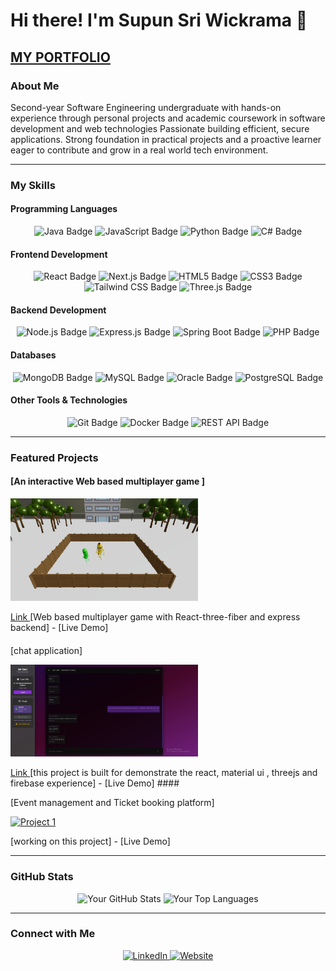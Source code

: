 

# Hi there! I'm Supun Sri Wickrama 👋
  <a href="https://supun-sri.netlify.app/"> MY PORTFOLIO </a>
---

### About Me

Second-year Software Engineering undergraduate with
hands-on experience through personal projects and
academic coursework in software development and web
technologies Passionate building efficient, secure
applications. Strong foundation in practical
projects and a proactive learner eager to contribute and
grow in a real world tech environment.

---

### My Skills

#### Programming Languages
<p align="center">
  <img src="https://img.shields.io/badge/Java-007396?style=for-the-badge&logo=java&logoColor=white" alt="Java Badge" />
  <img src="https://img.shields.io/badge/JavaScript-F7DF1E?style=for-the-badge&logo=javascript&logoColor=black" alt="JavaScript Badge" />
  <img src="https://img.shields.io/badge/Python-3776AB?style=for-the-badge&logo=python&logoColor=white" alt="Python Badge" />
  <img src="https://img.shields.io/badge/C%23-239120?style=for-the-badge&logo=c-sharp&logoColor=white" alt="C# Badge" />
</p>

#### Frontend Development
<p align="center">
  <img src="https://img.shields.io/badge/React-61DAFB?style=for-the-badge&logo=react&logoColor=black" alt="React Badge" />
  <img src="https://img.shields.io/badge/Next.js-000000?style=for-the-badge&logo=next.js&logoColor=white" alt="Next.js Badge" />
  <img src="https://img.shields.io/badge/HTML5-E34F26?style=for-the-badge&logo=html5&logoColor=white" alt="HTML5 Badge" />
  <img src="https://img.shields.io/badge/CSS3-1572B6?style=for-the-badge&logo=css3&logoColor=white" alt="CSS3 Badge" />
  <img src="https://img.shields.io/badge/Tailwind_CSS-38B2AC?style=for-the-badge&logo=tailwind-css&logoColor=white" alt="Tailwind CSS Badge" />
  <img src="https://img.shields.io/badge/Three.js-000000?style=for-the-badge&logo=three.js&logoColor=white" alt="Three.js Badge" />
</p>

#### Backend Development
<p align="center">
  <img src="https://img.shields.io/badge/Node.js-339933?style=for-the-badge&logo=node.js&logoColor=white" alt="Node.js Badge" />
  <img src="https://img.shields.io/badge/Express.js-000000?style=for-the-badge&logo=express&logoColor=white" alt="Express.js Badge" />
  <img src="https://img.shields.io/badge/Spring_Boot-6DB33F?style=for-the-badge&logo=springboot&logoColor=white" alt="Spring Boot Badge" />
  <img src="https://img.shields.io/badge/PHP-777BB4?style=for-the-badge&logo=php&logoColor=white" alt="PHP Badge" />
</p>

#### Databases
<p align="center">
  <img src="https://img.shields.io/badge/MongoDB-47A248?style=for-the-badge&logo=mongodb&logoColor=white" alt="MongoDB Badge" />
  <img src="https://img.shields.io/badge/MySQL-4479A1?style=for-the-badge&logo=mysql&logoColor=white" alt="MySQL Badge" />
  <img src="https://img.shields.io/badge/Oracle-F80000?style=for-the-badge&logo=oracle&logoColor=white" alt="Oracle Badge" />
  <img src="https://img.shields.io/badge/PostgreSQL-336791?style=for-the-badge&logo=postgresql&logoColor=white" alt="PostgreSQL Badge" />
</p>

#### Other Tools & Technologies
<p align="center">
  <img src="https://img.shields.io/badge/Git-F05032?style=for-the-badge&logo=git&logoColor=white" alt="Git Badge" />
  <img src="https://img.shields.io/badge/Docker-2496ED?style=for-the-badge&logo=docker&logoColor=white" alt="Docker Badge" />
  <img src="https://img.shields.io/badge/REST_API-005C9D?style=for-the-badge&logo=rest-api&logoColor=white" alt="REST API Badge" />
</p>

---

### Featured Projects

#### [An interactive Web based multiplayer game ] 
<p align="left">
  <a href="multiplayer-with-chat.netlify.app">
    <img src="https://github.com/Supun-Sri/Web-Based-Multiplayer-game-with-react-three-fiber-and-express-backend/blob/main/%7B534BCCFE-4D57-4347-AD43-44AFB784E7D1%7D.png?raw=true" alt="Project 1" width="300" />
  </a>
</p>
<a href="https:/multiplayer-with-chat.netlify.app"> Link </a>
[Web based multiplayer game with React-three-fiber and express backend]
- [Live Demo]



#### 

[chat application]
<p align="left">

  <a href="">
    <img src="https://github.com/Supun-Sri/A-discussion-chat-application-made-with-react-material-ui-and-threejs-frontend-and-firebase/blob/main/%7B1090785D-6626-4B31-B5A4-8D4A7DE47F5C%7D.png?raw=true" alt="Project 1" width="300" />
  </a>
    
</p>
<a href="https://chat-discussion.netlify.app/"> Link </a>
[this project is built for demonstrate the react, material ui , threejs and firebase experience]
- [Live Demo]
#### 



[Event management and Ticket booking platform]
<p align="left">
  <a href="multiplayer-with-chat.netlify.app">
    <img src="" alt="Project 1" width="300" />
  </a>
</p>
[working on this project]
- [Live Demo]


---

### GitHub Stats

<p align="center">
  <img src="https://github-readme-stats.vercel.app/api?username=Supun-Sri&show_icons=true&theme=radical" alt="Your GitHub Stats" />
  <img src="https://github-readme-stats.vercel.app/api/top-langs/?username=Supun-sri&layout=compact&theme=radical" alt="Your Top Languages" />
</p>

---

### Connect with Me

<p align="center">
  <a href="https://www.linkedin.com/in/supun-sri-wickrama-0ba82b297/">
    <img src="https://img.shields.io/badge/-LinkedIn-0077B5?style=flat&logo=linkedin&logoColor=white" alt="LinkedIn" />
  </a>
  <a href="https://supun-sri.netlify.app/">
    <img src="https://img.shields.io/badge/-Website-blue?style=flat&logo=google-chrome&logoColor=white" alt="Website" />
  </a>
</p>
